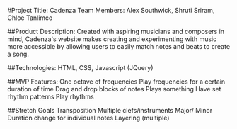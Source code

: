 #Project Title: Cadenza
Team Members: Alex Southwick, Shruti Sriram, Chloe Tanlimco

##Product Description:
Created with aspiring musicians and composers in mind, Cadenza's website makes creating and experimenting with music more accessible by allowing users to easily match notes and beats to create a song. 


##Technologies:
HTML, CSS, Javascript (JQuery)

##MVP Features:
One octave of frequencies
Play frequencies for a certain duration of time
Drag and drop blocks of notes
Plays something
Have set rhythm patterns
Play rhythms

##Stretch Goals
Transposition
Multiple clefs/instruments
Major/ Minor
Duration change for individual notes
Layering (multiple)

